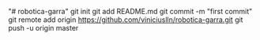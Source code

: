 "# robotica-garra"  git init git add README.md git commit -m "first commit" git remote add origin https://github.com/viniciuslln/robotica-garra.git git push -u origin master
